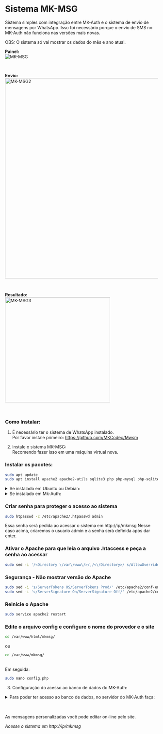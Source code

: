 # Sistema MK-MSG

Sistema simples com integração entre MK-Auth e o sistema de envio de mensagens por WhatsApp. Isso foi necessário porque o envio de SMS no MK-Auth não funciona nas versões mais novas.

OBS: O sistema só vai mostrar os dados do mês e ano atual.
<br>

**Painel:**
<br>
![MK-MSG](https://github.com/usuariomega/mkmsg/assets/70543919/f0ea5018-c46d-4ccb-a538-debe50d3cde6)

<br>

**Envio:**
<br>
<img width="660" alt="MK-MSG2" src="https://github.com/usuariomega/mkmsg/assets/70543919/09aff231-7819-4d5f-b37d-fe5033244154">

<br>

**Resultado:**
<br>
<img width="346" alt="MK-MSG3" src="https://github.com/usuariomega/mkmsg/assets/70543919/e8ea8926-181b-4624-a02f-b7f7062c43ff">

<br>

### Como Instalar: 

 1. É necessário ter o sistema de WhatsApp instalado.
<br>Por favor instale primeiro: https://github.com/MKCodec/Mwsm

 2. Instale o sistema MK-MSG:
<br>Recomendo fazer isso em uma máquina virtual nova. 

### Instalar os pacotes: 
```sh
sudo apt update
sudo apt install apache2 apache2-utils sqlite3 php php-mysql php-sqlite3 php-curl git
```
<details>
<summary> Se instalado em Ubuntu ou Debian: </summary>

```sh
cd /var/www/html/
sudo git clone https://github.com/usuariomega/mkmsg.git
cd /var/www/html/mkmsg/
```

Dar permissão para poder gravar no banco de dados as mensagens personalizadas
```sh
sudo chown www-data -R db/
```
</details>

<details>
<summary> Se instalado em Mk-Auth: </summary>
  
```sh
cd /var/www/
sudo git clone https://github.com/usuariomega/mkmsg.git
cd /var/www/mkmsg/
```

Dar permissão para poder gravar no banco de dados as mensagens personalizadas

```sh
sudo chown www-data -R db/
```
</details>


### Criar senha para proteger o acesso ao sistema 
```sh
sudo htpasswd -c /etc/apache2/.htpasswd admin
```
Essa senha será pedida ao acessar o sistema em http://ip/mkmsg
Nesse caso acima, criaremos o usuario admin e a senha será definida após dar enter.
### Ativar o Apache para que leia o arquivo .htaccess e peça a senha ao acessar
```sh
sudo sed -i '/<Directory \/var\/www\/>/,/<\/Directory>/ s/AllowOverride None/AllowOverride All/' /etc/apache2/apache2.conf
```

### Segurança - Não mostrar versão do Apache 
```sh
sudo sed -i 's/ServerTokens OS/ServerTokens Prod/' /etc/apache2/conf-enabled/security.conf
sudo sed -i 's/ServerSignature On/ServerSignature Off/' /etc/apache2/conf-enabled/security.conf
```

### Reinicie o Apache 
```sh
sudo service apache2 restart
```

### Edite o arquivo config e configure o nome do provedor e o site 
```sh
cd /var/www/html/mkmsg/
```
ou 
```sh
cd /var/www/mkmsg/
```
<br>Em seguida:
```sh
sudo nano config.php
```


 3. Configuração do acesso ao banco de dados do MK-Auth:

<details>
<summary>Para poder ter acesso ao banco de dados, no servidor do MK-Auth faça:</summary>

<br>Mantenha as aspas e mude o usuário e senha em: **nomedousuario** e **suasenha**
<br>
<br>Coloque o IP da sua máquina virtual onde roda o sistema MK-MSG em 192.168.0.20 (IP de exemplo, use o IP da sua VM).

### Rode o comando abaixo para criar o usuário com permissão de leitura do banco, cole uma linha por vez:

```
mysql -uroot -pvertrigo -Dmkradius
CREATE USER 'nomedousuario'@'192.168.0.20' IDENTIFIED BY 'suasenha';
GRANT SELECT ON mkradius.* TO 'nomedousuario'@'192.168.0.20';
commit;
quit;
```

<br>

### Será necessário mudar o IP do banco de dados. 
Como o MariaDB do Mk-Auth é antigo, ele só permite adicionar um endereço de IP. Por padrão ele só roda em localhost não permitindo acesso externo. Mude para o IP local do seu MK-Auth.

```
sudo nano /etc/mysql/conf.d/50-server.cnf 
```
Mude:
bind-address    = 127.0.0.1

Para o ip local do seu servidor Mk-Auth:
```
bind-address    = 192.168.0.10
````

Se quiser deixar aberto para qualquer IP mude para (bind-address    = 0.0.0.0). Não recomendo essa prática por questões de segurança. 

Em seguida:
```
sudo service mysql restart
```

### No arquivo config.php no sistema MK-MSG mude para:

//IP do MK-Auth
<br>$servername = "192.168.0.10";

//Usuário do banco de dados do do MK-Auth
<br>$username 	= "nomedousuario";

//Senha do banco de dados do do MK-Auth
<br>$password 	= "suasenha";

//Nome do banco de dados do do MK-Auth
<br>$dbname		= "mkradius";

</details>

<br>
<br>

As mensagens personalizadas você pode editar on-line pelo site.

*Acesse o sistema em http://ip/mkmsg*
